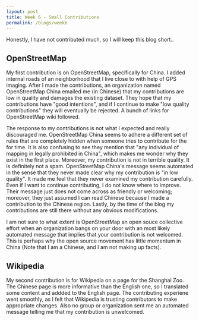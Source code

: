 ```yaml
---
layout: post
title: Week 6 - Small Contributions
permalink: /blogs/week6
---
```


Honestly, I have not contributed much, so I will keep this blog short..
<!--more-->

## OpenStreetMap
My first contribution is on OpenStreetMap, specifically for China. I added internal roads of an neighborhood that I live close to with help of GPS imaging. After I made the contributions, an organization named OpenStreetMap China emailed me (in Chinese) that my contributions are low in quality and damages the existing dataset. They hope that my contributions have "good intentions", and if I continue to make "low quality contributions" they will eventually be rejected. A bunch of links for OpenStreetMap wiki followed. 

The response to my contributions is not what I expected and really discouraged me. OpenStreetMap China seems to adhere a different set of rules that are completely hidden when someone tries to contribute for the for time. It is also confusing to see they mention that "any individual of mapping in legally prohibited in China", which makes me wonder why they exist in the first place. Moreover, my contribution is not in terrible quality. It is definitely not a spam. OpenStreetMap China's message seems automated in the sense that they never made clear why my contribution is "in low quality". It made me feel that they never examined my contribution carefully. Even if I want to continue contributing, I do not know where to improve. Their message just does not come across as friendly or welcoming; moreover, they just assumed I can read Chinese because I made a contribution to the Chinese region. Lastly, by the time of the blog my contributions are still there without any obvious modifications.

I am not sure to what extent is OpenStreetMap  an open souce collective effort when an organization bangs on your door with an most likely automated message that implies that your contribution is not welcomed. This is perhaps why the open source movement has little momentum in China (Note that I am a Chinese, and I am not making up facts). 

## Wikipedia
My second contribution is for Wikipedia on a page for the Shanghai Zoo. The Chinese page is more informative than the English one, so I translated some content and addded to the English page. The contributing experiene went smoothly, as I felt that Wikipedia is trusting contributors to make appropriate changes. Also no group or organization sent me an automated message telling me that my contribution is unwelcomed.